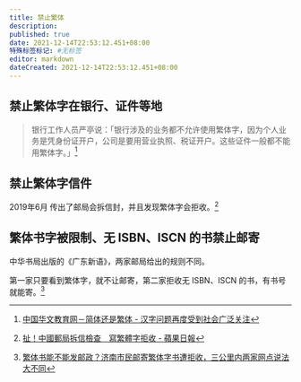 ```yaml
---
title: 禁止繁体
description:
published: true
date: 2021-12-14T22:53:12.451+08:00
特殊标签标记: #无标签
editor: markdown
dateCreated: 2021-12-14T22:53:12.451+08:00
---
```


## 禁止繁体字在银行、证件等地

> 银行工作人员严亭说：「银行涉及的业务都不允许使用繁体字，因为个人业务是凭身份证开户，公司是要用营业执照、税证开户。这些证件一般都不能用繁体字。」[^9_9]

[^9_9]: [中国华文教育网－简体还是繁体 - 汉字问题再度受到社会广泛关注](https://web.archive.org/web/20211214145100/http://www.hwjyw.com/info/news/200711/t20071119_9387.shtml)

## 禁止繁体字信件

2019年6月 传出了邮局会拆信封，并且发现繁体字会拒收。[^DYE52]

[^DYE52]: [扯！中國郵局拆信檢查　寫繁體字拒收 - 蘋果日報](https://web.archive.org/web/20211214145040/https://tw.appledaily.com/international/20190610/XQQBYDYE5223L4JEXNIYAMHYXY/)

## 繁体书字被限制、无 ISBN、ISCN 的书禁止邮寄

中华书局出版的《广东新语》，两家邮局给出的规则不同。

第一家只要看到繁体字，就不让邮寄，第二家拒收无 ISBN、ISCN 的书，有书号就能寄。[^0yMS0]

[^0yMS0]: [繁体书能不能发邮政？济南市民邮寄繁体字书遭拒收，三公里内两家网点说法大不同](https://web.archive.org/web/20211214145221/https://sdxw.iqilu.com/share/YS0yMS03MDUwMDQx.html)
